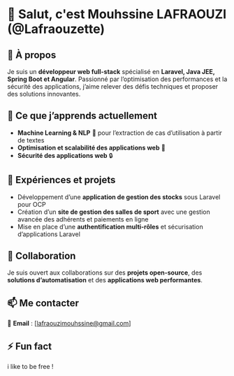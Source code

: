 # 👋 Salut, c'est Mouhssine LAFRAOUZI (@Lafraouzette)

## 👀 À propos 
Je suis un **développeur web full-stack** spécialisé en **Laravel, Java JEE, Spring Boot et Angular**. Passionné par l’optimisation des performances et la sécurité des applications, j’aime relever des défis techniques et proposer des solutions innovantes.  

## 🌱 Ce que j’apprends actuellement  
- **Machine Learning & NLP** 🧠 pour l’extraction de cas d’utilisation à partir de textes  
- **Optimisation et scalabilité des applications web** 🚀  
- **Sécurité des applications web** 🔒  

## 💼 Expériences et projets  
- Développement d’une **application de gestion des stocks** sous Laravel pour OCP  
- Création d’un **site de gestion des salles de sport** avec une gestion avancée des adhérents et paiements en ligne  
- Mise en place d’une **authentification multi-rôles** et sécurisation d’applications Laravel  

## 💞️ Collaboration  
Je suis ouvert aux collaborations sur des **projets open-source**, des **solutions d’automatisation** et des **applications web performantes**.  

## 📫 Me contacter  
📧 **Email** : [lafraouzimouhssine@gmail.com]  

## ⚡ Fun fact  
i like to be free !  

